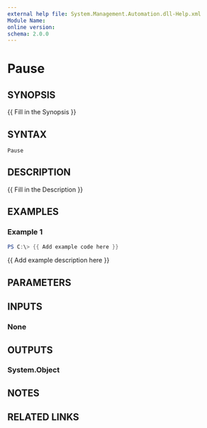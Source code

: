 ```yaml
---
external help file: System.Management.Automation.dll-Help.xml
Module Name:
online version:
schema: 2.0.0
---
```


# Pause

## SYNOPSIS
{{ Fill in the Synopsis }}

## SYNTAX

```
Pause
```

## DESCRIPTION
{{ Fill in the Description }}

## EXAMPLES

### Example 1
```powershell
PS C:\> {{ Add example code here }}
```

{{ Add example description here }}

## PARAMETERS

## INPUTS

### None

## OUTPUTS

### System.Object
## NOTES

## RELATED LINKS
